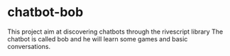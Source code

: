 # chatbot-bob
This project aim at discovering chatbots through the rivescript library
The chatbot is called bob and he will learn some games and basic conversations.

